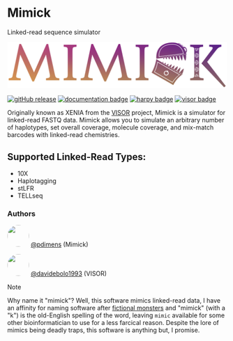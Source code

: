 # Mimick
Linked-read sequence simulator

![mimick_logo](/docs/_media/mimick_logo.png)

[![gitHub release](https://img.shields.io/github/v/release/pdimens/mimick?style=for-the-badge&logo=anaconda&logoColor=ffffff)](https://github.com/pdimens/mimick/releases)
[![documentation badge](https://img.shields.io/badge/read%20the-docs-daa355?style=for-the-badge&logo=quicklook&logoColor=ffffff)](https://pdimens.github.io/mimick)
[![harpy badge](https://custom-icon-badges.demolab.com/badge/-Harpy-79a9b9?style=for-the-badge&logo=package&logoColor=ffffff)](https://www.github.com/pdimens/harpy)
[![visor badge](https://custom-icon-badges.demolab.com/badge/-VISOR-12922e?style=for-the-badge&logo=package&logoColor=ffffff)](https://github.com/davidebolo1993/VISOR)

Originally known as XENIA from the [VISOR](https://github.com/davidebolo1993/VISOR) project, Mimick is a 
simulator for linked-read FASTQ data. Mimick allows you to simulate an
arbitrary number of haplotypes, set overall coverage, molecule coverage,
and mix-match barcodes with linked-read chemistries.

## Supported Linked-Read Types:
- 10X
- Haplotagging
- stLFR
- TELLseq


### Authors

<img src="https://avatars.githubusercontent.com/u/19176506?v=4" width="50" height="50" style="border-radius: 50%; object-fit: cover;"/> [@pdimens](https://github.com/pdimens) (Mimick)

<img src="https://avatars.githubusercontent.com/u/39052119?v=4" width="50" height="50" style="border-radius: 50%; object-fit: cover;"/> [@davidebolo1993](https://github.com/davidebolo1993) (VISOR)

> [!NOTE]
> Why name it "mimick"? Well, this software mimics linked-read data, I have an affinity for naming software after
> [fictional monsters](https://en.wikipedia.org/wiki/Mimic_(Dungeons_%26_Dragons)) and "mimick" (with a "k") is the old-English
> spelling of the word, leaving `mimic` available for some other bioinformatician to use for a less farcical reason. Despite the
> lore of mimics being deadly traps, this software is anything but, I promise.

